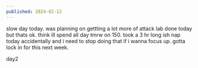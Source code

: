 ```yaml
---
published: 2024-02-12
---
```


slow day today. was planning on gettting a lot more of attack lab done today but thats ok. think ill spend all day tmrw on 150. took a 3 hr long ish nap today accidentally and i need to stop doing that if i wanna focus up. gotta lock in for this next week.

day2